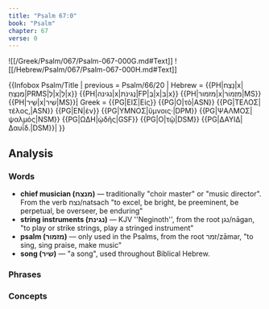 ```yaml
---
title: "Psalm 67:0"
book: "Psalm"
chapter: 67
verse: 0
---
```

![[/Greek/Psalm/067/Psalm-067-000G.md#Text]]
![[/Hebrew/Psalm/067/Psalm-067-000H.md#Text]]

{{Infobox Psalm/Title |
  previous = Psalm/66/20 |
  Hebrew = {{PH|נָצַח|x|מְנַצֵּחַ|PRMS|לְ|x|לַ|x}} {{PH|נגינה|x|נְגִינֹת|FP|בְּ|x|בִּ|x}} {{PH|מזמור|x|מִזְמוֹר|MS}} {{PH|שָׁיר|x|שִׁיר|MS}}׃|
  Greek = {{PG|ΕΙΣ|Εἰς}} {{PG|Ο|τὸ|ASN}} {{PG|ΤΕΛΟΣ|τέλος,|ASN}} {{PG|ΕΝ|ἐν}} {{PG|ΥΜΝΟΣ|ὕμνοις·|DPM}} {{PG|ΨΑΛΜΟΣ|ψαλμὸς|NSM}} {{PG|ΩΔΗ|ᾠδῆς|GSF}} {{PG|Ο|τῷ|DSM}} {{PG|ΔΑΥΙΔ|Δαυΐδ.|DSM}}|
}}

## Analysis

### Words
- **chief musician (מנצח)** — traditionally "choir master" or "music director".  From the verb נצח/natsach "to excel, be bright, be preeminent, be perpetual, be overseer, be enduring"
- **string instruments (נגינת)** — KJV ''Neginoth'', from the root נגן/nāgan, "to play or strike strings, play a stringed instrument"
- **psalm  (מזמור)** — only used in the Psalms, from the root זמר/zāmar, "to sing, sing praise, make music"
- **song (שיר)** — "a song", used throughout Biblical Hebrew.

### Phrases

### Concepts
